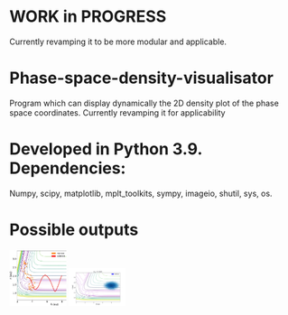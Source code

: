 # WORK in PROGRESS
Currently revamping it to be more modular and applicable.
# Phase-space-density-visualisator
Program which can display dynamically the 2D density plot of the phase space coordinates.
Currently revamping it for applicability

# Developed in Python 3.9. Dependencies: 

Numpy, scipy, matplotlib, mplt_toolkits, sympy, imageio, shutil, sys, os.


# Possible outputs 

<img src="toc.jpg" width="20%" height="20%" /> <img src="v1_replica_fps4_R_Elow.gif" width="20%" height="20%" />


